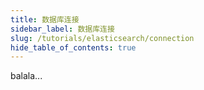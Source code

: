 ```yaml
---
title: 数据库连接 
sidebar_label: 数据库连接
slug: /tutorials/elasticsearch/connection
hide_table_of_contents: true
---
```

balala...